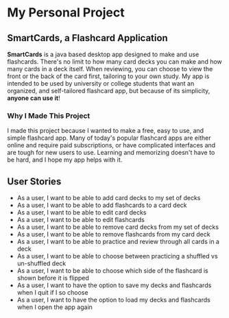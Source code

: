 # My Personal Project

## SmartCards, a Flashcard Application

**SmartCards** is a java based desktop app designed to make and use flashcards. There's no limit
to how many card decks you can make and how many cards in a deck itself. When reviewing, you can 
choose to view the front or the back of the card first, tailoring to your own study. My app is 
intended to be used by university or college students that want an organized, and self-tailored
flashcard app, but because of its simplicity, **anyone can use it**!

### Why I Made This Project
I made this project because I wanted to make a free, easy to use, and simple flashcard app. Many 
of today's popular flashcard apps are either online and require paid subscriptions, or have 
complicated interfaces and are tough for new users to use. Learning and memorizing doesn't have to
be hard, and I hope my app helps with it.

## User Stories
- As a user, I want to be able to add card decks to my set of decks
- As a user, I want to be able to add flashcards to a card deck
- As a user, I want to be able to edit card decks
- As a user, I want to be able to edit flashcards
- As a user, I want to be able to remove card decks from my set of decks
- As a user, I want to be able to remove flashcards from my card deck
- As a user, I want to be able to practice and review through all cards in a deck
- As a user, I want to be able to choose between practicing a shuffled vs un-shuffled deck
- As a user, I want to be able to choose which side of the flashcard is shown before it is flipped
- As a user, I want to have the option to save my decks and flashcards when I quit if I so choose
- As a user, I want to have the option to load my decks and flashcards when I open the app again